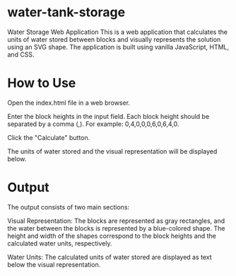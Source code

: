 # water-tank-storage
Water Storage Web Application
This is a web application that calculates the units of water stored between blocks and visually represents the solution using an SVG shape. The application is built using vanilla JavaScript, HTML, and CSS.

# How to Use
Open the index.html file in a web browser.

Enter the block heights in the input field. Each block height should be separated by a comma (,). For example: 0,4,0,0,0,6,0,6,4,0.

Click the "Calculate" button.

The units of water stored and the visual representation will be displayed below.

# Output
The output consists of two main sections:

Visual Representation: The blocks are represented as gray rectangles, and the water between the blocks is represented by a blue-colored shape. The height and width of the shapes correspond to the block heights and the calculated water units, respectively.

Water Units: The calculated units of water stored are displayed as text below the visual representation.
